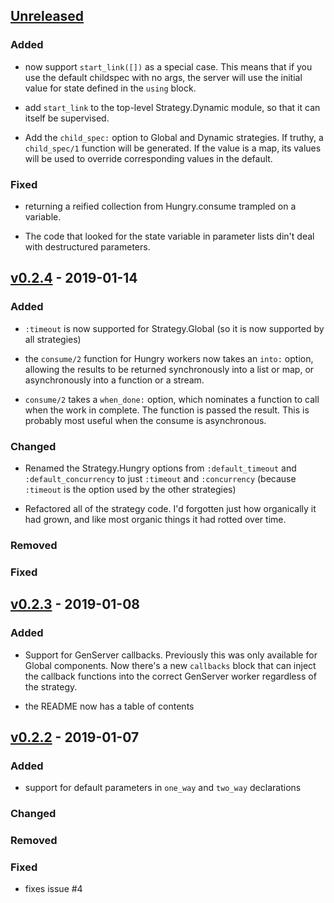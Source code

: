 
## [Unreleased]

### Added

- now support `start_link([])` as a special case. This means that if
  you use the default childspec with no args, the server will
  use the initial value for state defined in the `using` block.

- add `start_link` to the top-level Strategy.Dynamic module, so that it
  can itself be supervised.

- Add the `child_spec:` option to Global and Dynamic strategies. If
  truthy, a `child_spec/1` function will be generated. If the value is a
  map, its values will be used to override corresponding values in the
  default.

### Fixed

- returning a reified collection from Hungry.consume trampled on a
  variable.

- The code that looked for the state variable in parameter lists din't
  deal with destructured parameters.

## [v0.2.4] - 2019-01-14

### Added

- `:timeout` is now supported for Strategy.Global (so it is now
   supported by all strategies)

- the `consume/2` function for Hungry workers now takes an `into:`
  option, allowing the results to be returned synchronously into a list
  or map, or asynchronously into a function or a stream.

- `consume/2` takes a `when_done:` option, which nominates a function to
  call when the work in complete. The function is passed the result.
  This is probably most useful when the consume is asynchronous.

### Changed

- Renamed the Strategy.Hungry options from `:default_timeout` and
  `:default_concurrency` to just `:timeout` and `:concurrency` (because
  `:timeout` is the option used by the other strategies)

- Refactored all of the strategy code. I'd forgotten just how
  organically it had grown, and like most organic things it had rotted
  over time.

### Removed

### Fixed

## [v0.2.3] - 2019-01-08

### Added

- Support for GenServer callbacks. Previously this was only available
  for Global components. Now there's a new `callbacks` block that can
  inject the callback functions into the correct GenServer worker
  regardless of the strategy.

- the README now has a table of contents


## [v0.2.2] - 2019-01-07

### Added

- support for default parameters in `one_way` and `two_way` declarations

### Changed

### Removed

### Fixed

- fixes issue #4



[Unreleased]: https://github.com/pragdave/component/compare/v0.2.2...HEAD
[v0.2.4]: https://github.com/pragdave/component/compare/v0.2.3...v0.2.4
[v0.2.3]: https://github.com/pragdave/component/compare/v0.2.2...v0.2.3
[v0.2.2]: https://github.com/pragdave/component/compare/v0.2.1...v0.2.2
